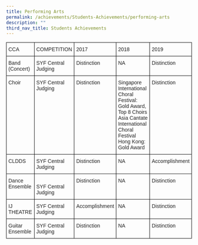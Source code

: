 ```yaml
---
title: Performing Arts
permalink: /achievements/Students-Achievements/performing-arts
description: ""
third_nav_title: Students Achievements
---
```

<style type="text/css">
.tg  {border-collapse:collapse;border-spacing:0;}
.tg td{border-color:black;border-style:solid;border-width:1px;font-family:Arial, sans-serif;font-size:14px;
  overflow:hidden;padding:10px 5px;word-break:normal;}
.tg th{border-color:black;border-style:solid;border-width:1px;font-family:Arial, sans-serif;font-size:14px;
  font-weight:normal;overflow:hidden;padding:10px 5px;word-break:normal;}
.tg .tg-brl1{color:#222;text-align:left;vertical-align:top}
</style>
<table class="tg">
<thead>
  <tr>
    <th class="tg-brl1">CCA</th>
    <th class="tg-brl1">COMPETITION</th>
    <th class="tg-brl1"><span style="font-weight:normal">2017</span></th>
    <th class="tg-brl1">2018<br></th>
    <th class="tg-brl1"><span style="font-weight:normal">2019</span></th>
  </tr>
</thead>
<tbody>
  <tr>
    <td class="tg-brl1"><span style="font-weight:normal">Band (Concert)</span></td>
    <td class="tg-brl1">SYF Central Judging</td>
    <td class="tg-brl1"><span style="font-weight:normal"> Distinction</span></td>
    <td class="tg-brl1"><span style="font-weight:normal">NA</span></td>
    <td class="tg-brl1"><span style="font-weight:normal"> Distinction</span></td>
  </tr>
  <tr>
    <td class="tg-brl1"><span style="font-weight:normal">Choir</span></td>
    <td class="tg-brl1">SYF Central Judging</td>
    <td class="tg-brl1"><span style="font-weight:normal">Distinction</span></td>
    <td class="tg-brl1"><span style="font-weight:normal">Singapore International Choral Festival: Gold Award, Top 8 Choirs</span><br><span style="font-weight:normal">Asia Cantate International Choral Festival Hong Kong: Gold Award</span></td>
    <td class="tg-brl1"><span style="font-weight:normal"> Distinction</span></td>
  </tr>
  <tr>
    <td class="tg-brl1"><span style="font-weight:normal">CLDDS</span></td>
    <td class="tg-brl1">SYF Central Judging</td>
    <td class="tg-brl1"><span style="font-weight:normal"> Distinction</span></td>
    <td class="tg-brl1"><span style="font-weight:normal">NA</span></td>
    <td class="tg-brl1"><span style="font-weight:normal">Accomplishment</span></td>
  </tr>
  <tr>
    <td class="tg-brl1"><span style="font-weight:normal">Dance Ensemble</span></td>
    <td class="tg-brl1"><br>SYF Central Judging</td>
    <td class="tg-brl1"><span style="font-weight:normal"> Distinction</span></td>
    <td class="tg-brl1"><span style="font-weight:normal">NA</span></td>
    <td class="tg-brl1"><span style="font-weight:normal">Distinction </span></td>
  </tr>
  <tr>
    <td class="tg-brl1"><span style="font-weight:normal">IJ THEATRE</span></td>
    <td class="tg-brl1">SYF Central Judging</td>
    <td class="tg-brl1"><span style="font-weight:normal"> Accomplishment</span></td>
    <td class="tg-brl1"><span style="font-weight:normal">NA</span></td>
    <td class="tg-brl1"><span style="font-weight:normal"> Distinction</span></td>
  </tr>
  <tr>
    <td class="tg-brl1"><span style="font-weight:normal">Guitar Ensemble</span></td>
    <td class="tg-brl1">SYF Central Judging</td>
    <td class="tg-brl1"><span style="font-weight:normal"> Distinction</span></td>
    <td class="tg-brl1"><span style="font-weight:normal">NA</span></td>
    <td class="tg-brl1"><span style="font-weight:normal">Distinction </span></td>
  </tr>
</tbody>
</table>